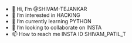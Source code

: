 - 👋 Hi, I’m @SHIVAM-TEJANKAR
- 👀 I’m interested in HACKING
- 🌱 I’m currently learning PYTHON
- 💞️ I’m looking to collaborate on INSTA
- 📫 How to reach me INSTA ID SHIVAM_PATIL_T

<!---
SHIVAM-TEJANKAR/SHIVAM-TEJANKAR is a ✨ special ✨ repository because its `README.md` (this file) appears on your GitHub profile.
You can click the Preview link to take a look at your changes.
--->
